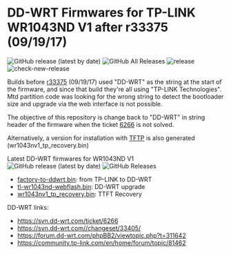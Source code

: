 # DD-WRT Firmwares for TP-LINK WR1043ND V1 after r33375 (09/19/17)

![GitHub release (latest by date)](https://img.shields.io/github/v/release/edgardmessias/dd-wrt-wr1043ndv1)
![GitHub All Releases](https://img.shields.io/github/downloads/edgardmessias/dd-wrt-wr1043ndv1/total)
![release](https://github.com/edgardmessias/dd-wrt-wr1043ndv1/workflows/release/badge.svg)
![check-new-release](https://github.com/edgardmessias/dd-wrt-wr1043ndv1/workflows/check-new-release/badge.svg)


Builds before [r33375](https://svn.dd-wrt.com/changeset/33375) (09/19/17) used "DD-WRT" as the string at the start of the firmware, and since that build they're all using "TP-LINK Technologies". Mtd partition code was looking for the wrong string to detect the bootloader size and upgrade via the web interface is not possible.

The objective of this repository is change back to "DD-WRT" in string header of the firmware when the ticket [6266](https://svn.dd-wrt.com/ticket/6266) is not solved.

Alternatively, a version for installation with [TFTP](https://community.tp-link.com/en/home/forum/topic/81462) is also generated (wr1043nv1_tp_recovery.bin)

Latest DD-WRT firmwares for WR1043ND V1 ![GitHub release (latest by date)](https://img.shields.io/github/v/release/edgardmessias/dd-wrt-wr1043ndv1) ![GitHub Releases](https://img.shields.io/github/downloads/edgardmessias/dd-wrt-wr1043ndv1/latest/total)

- [factory-to-ddwrt.bin](https://github.com/edgardmessias/dd-wrt-wr1043ndv1/releases/latest/download/factory-to-ddwrt.bin): from TP-LINK to DD-WRT
- [tl-wr1043nd-webflash.bin](https://github.com/edgardmessias/dd-wrt-wr1043ndv1/releases/latest/download/tl-wr1043nd-webflash.bin): DD-WRT upgrade
- [wr1043nv1_tp_recovery.bin](https://github.com/edgardmessias/dd-wrt-wr1043ndv1/releases/latest/download/wr1043nv1_tp_recovery.bin): TTFT Recovery

DD-WRT links:

- https://svn.dd-wrt.com/ticket/6266
- https://svn.dd-wrt.com//changeset/33405/
- https://forum.dd-wrt.com/phpBB2/viewtopic.php?t=311642
- https://community.tp-link.com/en/home/forum/topic/81462
